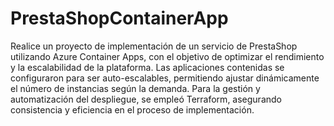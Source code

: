 # PrestaShopContainerApp
Realice un proyecto de implementación de un servicio de PrestaShop utilizando Azure Container Apps, con el objetivo de optimizar el rendimiento y la escalabilidad de la plataforma. Las aplicaciones contenidas se configuraron para ser auto-escalables, permitiendo ajustar dinámicamente el número de instancias según la demanda. Para la gestión y automatización del despliegue, se empleó Terraform, asegurando consistencia y eficiencia en el proceso de implementación.

